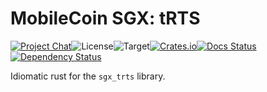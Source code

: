 # MobileCoin SGX: tRTS

[![Project Chat][chat-image]][chat-link]<!--
-->![License][license-image]<!--
-->![Target][target-image]<!--
-->[![Crates.io][crate-image]][crate-link]<!--
-->[![Docs Status][docs-image]][docs-link]<!--
-->[![Dependency Status][deps-image]][deps-link]

Idiomatic rust for the `sgx_trts` library.

[chat-image]: https://img.shields.io/discord/844353360348971068?style=flat-square
[chat-link]: https://mobilecoin.chat
[license-image]: https://img.shields.io/crates/l/mc-sgx-trts?style=flat-square
[target-image]: https://img.shields.io/badge/target-sgx-red?style=flat-square
[crate-image]: https://img.shields.io/crates/v/mc-sgx-capable.svg?style=flat-square
[crate-link]: https://crates.io/crates/mc-sgx-trts
[docs-image]: https://img.shields.io/docsrs/mc-sgx-trts?style=flat-square
[docs-link]: https://docs.rs/crate/mc-sgx-trts
[deps-image]: https://deps.rs/crate/mc-sgx-trts/0.12.0/status.svg?style=flat-square
[deps-link]: https://deps.rs/crate/mc-sgx-trts/0.12.0
